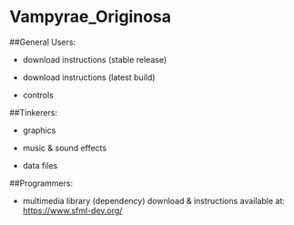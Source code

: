 # Vampyrae_Originosa

##General Users:
  + download instructions (stable release)
    
  + download instructions (latest build)
    
  + controls

##Tinkerers:
  + graphics
  
  + music & sound effects
  
  + data files

##Programmers:
  + multimedia library (dependency)
    download & instructions available at: https://www.sfml-dev.org/
    
